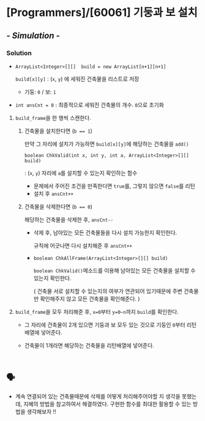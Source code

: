 # [Programmers]/[60061] 기둥과 보 설치

## *- Simulation -*

### Solution

* `ArrayList<Integer>[][]  build = new ArrayList[n+1][n+1]`

  `build[x][y]` : (`x`, `y`) 에 세워진 건축물을 리스트로 저장

  * 기둥: `0` / 보: `1`

* `int ansCnt = 0` : 최종적으로 세워진 건축물의 개수. `0`으로 초기화 

1. `build_frame`을 한 행씩 스캔한다.

   1. 건축물을 설치한다면 (`b == 1`)

      만약 그 자리에 설치가 가능하면 `build[x][y]`에 해당하는 건축물을 `add()`

      `boolean ChkValid(int x, int y, int a, ArrayList<Integer>[][] build)`

      : (`x`, `y`) 자리에 `a`를 설치할 수 있는지 확인하는 함수

      * 문제에서 주어진 조건을 만족한다면 `true`를, 그렇지 않으면 `false`를 리턴
      * 설치 후 `ansCnt++`

   2. 건축물을 삭제한다면 (`b == 0`)

      해당하는 건축물을 삭제한 후, `ansCnt--`

      * 삭제 후, 남아있는 모든 건축물들을 다시 설치 가능한지 확인한다. 

        규칙에 어긋나면 다시 설치해준 후 `ansCnt++`

      * `boolean ChkAllFrame(ArrayList<Integer>[][] build)`

        `boolean ChkValid()`메소드를 이용해 남아있는 모든 건축물을 설치할 수 있는지 확인한다. 

        ( 건축물 서로 설치할 수 있는지의 여부가 연관되어 있기때문에 주변 건축물만 확인해주지 않고 모든 건축물을 확인해준다. )

2. `build_frame`을 모두 처리해준 후, `x=0`부터 `y=0~n`까지 `build`를 확인한다.

   * 그 자리에 건축물이 2개 있으면 기둥과 보 모두 있는 것으로 기둥인 `0`부터 리턴 배열에 넣어준다.

   * 건축물이 1개라면 해당하는 건축물을 리턴배열에 넣어준다.

</br>

## :speaking_head:

* 계속 연결되어 있는 건축물때문에 삭제를 어떻게 처리해주어야할 지 생각을 못했는데, 지혜의 방법을 참고하여서 해결하였다. 구현한 함수를 최대한 활용할 수 있는 방법을 생각해보자 !!
